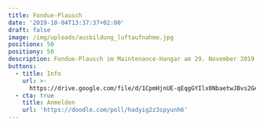 ```yaml
---
title: Fondue-Plausch
date: '2019-10-04T13:37:37+02:00'
draft: false
image: /img/uploads/ausbildung_luftaufnahme.jpg
positionx: 50
positiony: 50
description: Fondue-Plausch im Maintenance-Hangar am 29. November 2019
buttons:
  - title: Info
    url: >-
      https://drive.google.com/file/d/1CpmHjnUE-qEqgGYIlx0NbaetwJBvs2Ge/view?usp=sharing
  - cta: true
    title: Anmelden
    url: 'https://doodle.com/poll/hadyig2z3spyunh6'
---
```


